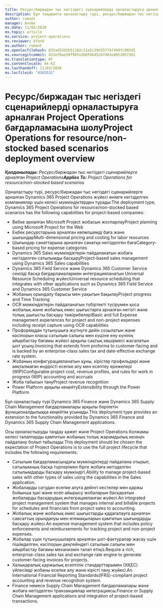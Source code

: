 ```yaml
---
title: Ресурс/биржадан тыс негіздегі сценарийлерді орналастыруға арналған Project Operations бағдарламасына шолу
description: Бұл тақырыпта орналастыру түрі, ресурс/биржадан тыс негіздегі сценарийлерге арналған Project Operations жүйесі туралы ақпарат беріледі.
author: rumant
manager: Annbe
ms.date: 11/02/2020
ms.topic: article
ms.service: project-operations
ms.reviewer: kfend
ms.author: rumant
ms.openlocfilehash: 035ad22d2b51182c11e5c29d35f74f499fc903d5
ms.sourcegitcommit: d33ef0ae39f90fe3b0f6b4524f483e8052057361
ms.translationtype: HT
ms.contentlocale: kk-KZ
ms.lasthandoff: 11/03/2020
ms.locfileid: "4365531"
---
```

# <a name="project-operations-for-resourcenon-stocked-based-scenarios-deployment-overview"></a><span data-ttu-id="cefb9-103">Ресурс/биржадан тыс негіздегі сценарийлерді орналастыруға арналған Project Operations бағдарламасына шолу</span><span class="sxs-lookup"><span data-stu-id="cefb9-103">Project Operations for resource/non-stocked based scenarios deployment overview</span></span>

<span data-ttu-id="cefb9-104">_**Қолданылады:** Ресурс/биржадан тыс негіздегі сценарийлерге арналған Project Operations_</span><span class="sxs-lookup"><span data-stu-id="cefb9-104">_**Applies To:** Project Operations for resource/non-stocked based scenarios_</span></span>

<span data-ttu-id="cefb9-105">Орналастыру түрі, ресурс/биржадан тыс негіздегі сценарийлерге арналған Dynamics 365 Project Operations жүйесі өнімге негізделген компаниялар үшін келесі мүмкіндіктерден тұрады:</span><span class="sxs-lookup"><span data-stu-id="cefb9-105">The deployment type, Dynamics 365 Project Operations for resource/non-stocked based scenarios has the following capabilities for project-based companies:</span></span>

- <span data-ttu-id="cefb9-106">Вебке арналған Microsoft Project жобасын жоспарлау</span><span class="sxs-lookup"><span data-stu-id="cefb9-106">Project planning using Microsoft Project for the Web</span></span>
- <span data-ttu-id="cefb9-107">Еңбек ресурстарына арналған көпөлшемді баға және шығындар</span><span class="sxs-lookup"><span data-stu-id="cefb9-107">Multi-dimensional pricing and costing for labor resources</span></span>
- <span data-ttu-id="cefb9-108">Шығындар санаттарына арналған санатқа негізделген баға</span><span class="sxs-lookup"><span data-stu-id="cefb9-108">Category-based pricing for expense categories</span></span>
- <span data-ttu-id="cefb9-109">Dynamics 365 Sales мүмкіндіктерін пайдаланатын жобаға негізделген сатылымды басқару</span><span class="sxs-lookup"><span data-stu-id="cefb9-109">Project-based sales management using Dynamics 365 Sales capabilities</span></span>
- <span data-ttu-id="cefb9-110">Dynamics 365 Field Service және Dynamics 365 Customer Service секілді басқа бағдарламалармен интеграцияланатын Universal Resource Scheduling жүйесі</span><span class="sxs-lookup"><span data-stu-id="cefb9-110">Universal resource scheduling that integrates with other applications such as Dynamics 365 Field Service and Dynamics 365 Customer Service</span></span>
- <span data-ttu-id="cefb9-111">Жобаның орындалу барысы мен уақытын бақылау</span><span class="sxs-lookup"><span data-stu-id="cefb9-111">Project progress and Time Tracking</span></span>
- <span data-ttu-id="cefb9-112">OCR мүмкіндіктерін пайдаланатын түбіртекті түсірумен қоса жобалық және жобалық емес шығыстарға арналған негізгі және толық шығысты басқару тәжірибелері</span><span class="sxs-lookup"><span data-stu-id="cefb9-112">Basic and full Expense management experiences for project and non-project expenses including receipt capture using OCR capabilities</span></span>
- <span data-ttu-id="cefb9-113">Проформадан тұтынушыға жүгінуге дейін созылатын және кәсіпорын класы сатылым салығы мен күшіне ену күнінің айырбастау бағамы жүйесі арқылы сақтық көшірмесі жасалатын шот ұсыну.</span><span class="sxs-lookup"><span data-stu-id="cefb9-113">Invoicing that extends from proforma to customer-facing and is backed by an enterprise-class sales tax and date-effective exchange rate system.</span></span>
- <span data-ttu-id="cefb9-114">Жобаның конфигурацияланатын құны, кірістер профильдері және аяқталмаған өндірісті есепке алу мен есептеу ережелері (WIP)</span><span class="sxs-lookup"><span data-stu-id="cefb9-114">Configurable project cost, revenue profiles, and rules for work in progress (WIP) accounting and accruals</span></span>
- <span data-ttu-id="cefb9-115">Жоба табысын тану</span><span class="sxs-lookup"><span data-stu-id="cefb9-115">Project revenue recognition</span></span>
- <span data-ttu-id="cefb9-116">Power Platform арқылы кеңейту</span><span class="sxs-lookup"><span data-stu-id="cefb9-116">Extensibility through the Power Platform</span></span>

<span data-ttu-id="cefb9-117">Бұл орналастыру түрі Dynamics 365 Finance және Dynamics 365 Supply Chain Management бағдарламалары арқылы берілетін функционалдылыққа кеңейтім ұсынады.</span><span class="sxs-lookup"><span data-stu-id="cefb9-117">This deployment type provides an extension to the functionality provided by Dynamics 365 Finance and Dynamics 365 Supply Chain Management applications.</span></span>

<span data-ttu-id="cefb9-118">Осы орналастыруды таңдау қажет және Project Operations болжамы келесі талаптарды қамтитын жобаның толық жарамдылық кезеңін пайдалану болып табылады:</span><span class="sxs-lookup"><span data-stu-id="cefb9-118">This deployment should be chosen the expectation of Project Operations is to use the full project lifecycle that includes the following requirements:</span></span>

- <span data-ttu-id="cefb9-119">Сатылым бағдарламасындағы мүмкіндіктерді пайдалана отырып, сатылымның басқа түрлерімен бірге жобаға негізделген сатылымдарды басқару мүмкіндігі.</span><span class="sxs-lookup"><span data-stu-id="cefb9-119">Ability to manage project-based sales with other types of sales using the capabilities in the Sales application.</span></span>
- <span data-ttu-id="cefb9-120">Жобаларды сатудан есепке алуға дейінгі кестелер мен қаржы бойынша ішкі және есеп айырысу жобаларын басқаратын жобаларды басқарудың интеграцияланған жүйесі.</span><span class="sxs-lookup"><span data-stu-id="cefb9-120">An integrated project management system that manages internal and billable projects for schedules and financials from project sales to accounting.</span></span>
- <span data-ttu-id="cefb9-121">Жобалық және жобалық емес шығыстарды қадағалауға арналған саясаттың орындалуы мен өтемақыларын қамтитын шығындарды басқару жүйесі.</span><span class="sxs-lookup"><span data-stu-id="cefb9-121">An expense management system that includes policy enforcements and reimbursements for tracking project and non-project expenses.</span></span>
- <span data-ttu-id="cefb9-122">Жобалар үшін тұтынушыларға арналған шот-фактуралар жасау үшін пішімделген, кәсіпорын деңгейіндегі сатылым салығы мен айырбастау бағамы механизмін талап етіңіз.</span><span class="sxs-lookup"><span data-stu-id="cefb9-122">Require a rich, enterprise-class sales tax and exchange rate engine to generate customer-facing invoices for projects.</span></span>
- <span data-ttu-id="cefb9-123">Халықаралық қаржылық есептілік стандарттарымен (ХҚЕС) үйлесімді жобаны есепке алу және кірісті тану жүйесі.</span><span class="sxs-lookup"><span data-stu-id="cefb9-123">An International Financial Reporting Standards(IFRS)-compliant project accounting and revenue recognition system.</span></span>
- <span data-ttu-id="cefb9-124">Finance немесе Supply Chain Management бағдарламалары және жобаға негізделген транзакциялар интеграциясы.</span><span class="sxs-lookup"><span data-stu-id="cefb9-124">Finance or Supply Chain Management applications and integration of project-based transactions.</span></span>

